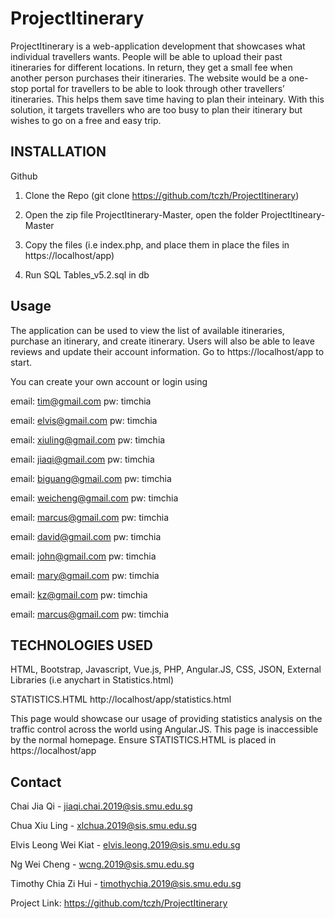 # ProjectItinerary

ProjectItinerary is a web-application development that showcases what individual travellers wants. People will be able to upload their past itineraries for different locations. In return, they get a small fee when another person purchases their itineraries. The website would be a one-stop portal for travellers to be able to look through other travellers’ itineraries. This helps them save time having to plan their inteinary. With this solution, it targets travellers who are too busy to plan their itinerary but wishes to go on a free and easy trip.


## INSTALLATION
Github

1) Clone the Repo (git clone https://github.com/tczh/ProjectItinerary)

2) Open the zip file ProjectItinerary-Master, open the folder ProjectItineary-Master

3) Copy the files (i.e index.php,  and place them in place the files in https://localhost/app)

4) Run SQL Tables_v5.2.sql in db 

<!-- USAGE EXAMPLES -->
## Usage
The application can be used to view the list of available itineraries, purchase an itinerary, and create itinerary. Users will also be able to leave reviews and update their account information. 
Go to https://localhost/app to start.

You can create your own account or login using

email: tim@gmail.com pw: timchia

email: elvis@gmail.com pw: timchia

email: xiuling@gmail.com pw: timchia

email: jiaqi@gmail.com pw: timchia

email: biguang@gmail.com pw: timchia

email: weicheng@gmail.com pw: timchia

email: marcus@gmail.com pw: timchia

email: david@gmail.com pw: timchia

email: john@gmail.com pw: timchia

email: mary@gmail.com pw: timchia

email: kz@gmail.com pw: timchia

email: marcus@gmail.com pw: timchia

## TECHNOLOGIES USED
HTML, Bootstrap, Javascript, Vue.js, PHP, Angular.JS, CSS, JSON, External Libraries (i.e anychart in Statistics.html)


STATISTICS.HTML
http://localhost/app/statistics.html

This page would showcase our usage of providing statistics analysis on the traffic control across the world using Angular.JS. This page is inaccessible by the normal homepage.
Ensure STATISTICS.HTML is placed in https://localhost/app
<!-- USAGE EXAMPLES FOR STATISTICS.HTML -- !>
Type Singapore
Click Search
View chart




<!-- CONTACT -->
## Contact
Chai Jia Qi - jiaqi.chai.2019@sis.smu.edu.sg

Chua Xiu Ling - xlchua.2019@sis.smu.edu.sg

Elvis Leong Wei Kiat - elvis.leong.2019@sis.smu.edu.sg

Ng Wei Cheng - wcng.2019@sis.smu.edu.sg

Timothy Chia Zi Hui - timothychia.2019@sis.smu.edu.sg

Project Link:
https://github.com/tczh/ProjectItinerary




